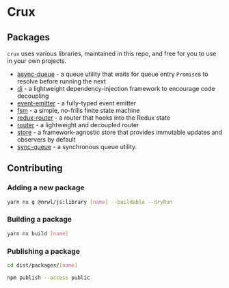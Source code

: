 # Crux

## Packages

`crux` uses various libraries, maintained in this repo, and free for you to use in your own projects.

- [async-queue](packages/async-queue/README.md) - a queue utility that waits for queue entry `Promise`s to resolve before running the next
- [di](packages/di/README.md) - a lightweight dependency-injection framework to encourage code decoupling
- [event-emitter](packages/event-emitter/README.md) - a fully-typed event emitter
- [fsm](packages/fsm/README.md) - a simple, no-frills finite state machine
- [redux-router](packages/redux-router/README.md) - a router that hooks into the Redux state
- [router](packages/router/README.md) - a lightweight and decoupled router
- [store](packages/store/README.md) - a framework-agnostic store that provides immutable updates and observers by default
- [sync-queue](packages/sync-queue/README.md) - a synchronous queue utility.

## Contributing

### Adding a new package

```bash
yarn nx g @nrwl/js:library [name] --buildable --dryRun
```

### Building a package

```bash
yarn nx build [name]
```

### Publishing a package

```bash
cd dist/packages/[name]

npm publish --access public
```
